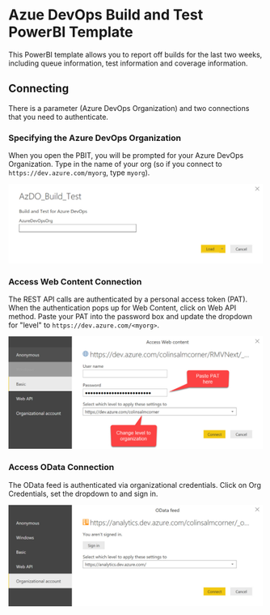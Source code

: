 # Azue DevOps Build and Test PowerBI Template
This PowerBI template allows you to report off builds for the last two weeks, including queue information, test information and coverage information.

## Connecting
There is a parameter (Azure DevOps Organization) and two connections that you need to authenticate.

### Specifying the Azure DevOps Organization
When you open the PBIT, you will be prompted for your Azure DevOps Organization. Type in the name of your org (so if you connect to `https://dev.azure.com/myorg`, type `myorg`).

![Enter organization](img/enter_org.jpg "Enter organization")

### Access Web Content Connection
The REST API calls are authenticated by a personal access token (PAT). When the authentication pops up for Web Content, click on Web API method. Paste your PAT into the password box and update the dropdown for "level" to `https://dev.azure.com/<myorg>`.

![Enter PAT](img/web_content.jpg "Enter PAT for Basic auth")

### Access OData Connection
The OData feed is authenticated via organizational credentials. Click on Org Credentials, set the dropdown to  and sign in.

![Enter Org Credentials](img/odata.jpg "Enter Org Credentials")